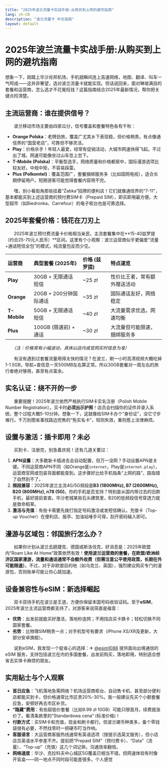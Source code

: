 ```yaml
---
title: "2025年波兰流量卡实战手册:从购买到上网的避坑指南"
lang: zh-CN
description: "波兰流量卡 中文指南"
layout: default
---
```

# 2025年波兰流量卡实战手册:从购买到上网的避坑指南

想象一下，刚踏上华沙肖邦机场，手机就瞬间连上高速网络，地图、翻译、叫车一气呵成——这并非奢望，选对波兰流量卡就能实现。但话说回来，面对琳琅满目的套餐和运营商，怎么选才不花冤枉钱？这篇指南结合2025年最新情况，帮你把关键点捋清楚。

## 主流运营商：谁在提供信号？

　　波兰移动市场主要由四家瓜分，信号覆盖和套餐特色各有千秋：

*   **Orange Polska**：老牌劲旅，覆盖广尤其乡下表现稳，但价格稍贵。有点像通信界的“国营老店”，可靠但不够灵活。
*   **Play**：价格杀手！年轻人最爱，经常有促销活动，大城市网速快得飞起。不过出了城，网速可能像坐过山车忽上忽下。
*   **T-Mobile (Polska)**：平衡型选手，网络质量和价格都居中，国际漫游选项比较友好。中规中矩，不容易踩雷。
*   **Plus (Polkomtel)**：覆盖范围广，套餐捆绑服务多（比如固网电视），适合长期停留用户。短期游客可能觉得套餐内容用不完。

　　嘿，别小看街角那些挂着“Żabka”招牌的便利店！它们就像通信界的“7-11”，基本都能买到上述运营商的预付费SIM卡（Prepaid SIM），即买即用最方便。大型超市（如Biedronka、Carrefour）的电子柜台也是可靠选择。

## 2025年套餐价格：钱花在刀刃上

　　2025年波兰预付费流量卡价格相当亲民，主流套餐集中在**15-40兹罗提（约合25-70元人民币）**区间。这里有个小观察：波兰运营商似乎更偏爱“流量+通话短信全包”的模式，纯流量包反而少见。

| 运营商   | 典型套餐 (2025年)     | 价格 (兹罗提) | 特点速览                     |
| :------- | :-------------------- | :------------ | :--------------------------- |
| **Play** | 30GB + 无限通话短信   | ~25 zł        | 性价比王者，常有额外赠送活动 |
| **Orange** | 20GB + 200分钟国际通话 | ~35 zł        | 国际通话友好，网络稳定       |
| **T-Mobile** | 50GB + 无限通话短信   | ~40 zł        | 大流量需求优选，网速均衡     |
| **Plus** | 100GB (限速前) + 通话 | ~30 zł        | 大流量但可能限速，捆绑服务多 |

　　*（注：价格常有小幅波动，具体以店内或官网实时信息为准）*

　　有没有遇到过套餐流量用得太快的情况？在波兰，刷一小时高清视频大概吃掉1-1.5GB，导航+查信息一天500MB左右算正常。所以30GB套餐对一周左右的旅行者绝对够用，甚至有点富余。

## 实名认证：绕不开的一步

　　重要提醒！2025年波兰依然严格执行SIM卡实名注册（Polish Mobile Number Registration）。买卡时**必须出示护照**！店员会扫描你的证件并录入系统，整个过程大概5-10分钟。想象一下，这就像给SIM卡办个“身份证”，没它寸步难行。千万别图省事找路边兜售的“免实名卡”，轻则失效，重则惹上法律麻烦。

## 设置与激活：插卡即用？未必

　　买到卡、注册完，别急着庆祝！还有几道关要过：

1.  **APN设置**：大多数新卡插进去会自动配置，但万一没网？手动设置APN是关键。不同运营商APN不同（如Orange是`internet`，Play是`internet.play`），运营商官网或包装背面都能查到。这步骤好比给手机指条“上网的路”，路指错了自然到不了。
2.  **频段兼容**：2025年波兰主流4G/5G频段是**B3 (1800MHz), B7 (2600MHz), B20 (800MHz), n78 (5G)**。你的手机是否支持？特别是从国内带过去的旧款手机，最好提前查查。华沙老城某些石头建筑里，B20的低频段信号穿透力就是救命稻草。
3.  **激活与充值**：有些卡需要先拨打指定号码激活或发短信确认。充值卡（Top-up Voucher）在便利店、报亭、加油站唾手可得，刮开密码输入即可。

## 漫游与区域包：邻国旅行怎么办？

　　如果你计划从波兰去趟捷克、德国或斯洛伐克，好消息是：2025年欧盟内“Roam Like At Home”政策依然有效！**使用波兰运营商的套餐，在欧盟/欧洲经济区国家漫游，流量和通话通常不会额外收费（但需注意公平使用政策，长期在外可能限速）**。不过，对于非欧盟目的地（如乌克兰、英国），强烈建议购买专门的漫游包，否则账单可能让你心跳加速。

## 设备兼容性与eSIM：新选择崛起

　　双卡双待手机在波兰是王道，方便你保留本国号码收验证码。至于**eSIM**，2025年波兰主流运营商都支持了，对游客来说简直是福音：

*   **优势**：出发前就能买好激活，落地秒连网；不用找店买卡换卡；轻松切换不同国家套餐。
*   **劣势**：比物理SIM稍贵一点；对手机型号有要求（iPhone XS/XR及更新，大部分安卓旗舰）。

　　说到eSIM，我发现一个挺省心的选择：✈ [@esim1088](https://t.me/s/esim1088) 提供面向出境通信的 eSIM 服务，支持包括波兰在内的多国套餐，出发前购买，落地即用，特别适合想省去实体卡麻烦的朋友。

## 实用贴士与个人观察

*   **首日应急**：飞机落地急需网络？机场运营商柜台、自动售卡机、甚至部分便利店都能买到卡，但价格通常比市区贵20%-30%。我一般建议先买个小额套餐应急，安顿好再去市区补货。
*   **“隐藏”费用**：有些超低价套餐（比如9.99 zł 10GB）可能只限首月，续费就涨价了。看清条款里的“Standardowa cena” (标准价格)！
*   **付款方式**：买SIM卡和充值，现金和刷卡都行。但波兰硬币种类多，备个零钱袋很有必要，不然找零时一把硬币叮当作响。
*   **客服语言**：大运营商客服热线通常有英语选项（按提示选英文服务），但小店店员英语水平参差不齐。提前把“Prepaid SIM”（预付费卡）、“Data”（流量）、“Top-up”（充值）这几个词记熟，沟通效率翻倍。
*   **网络速度**：华沙、克拉科夫中心城区5G覆盖已相当不错，但网速体验有时像开盲盒——同一地点不同时段可能差很多。个人感觉